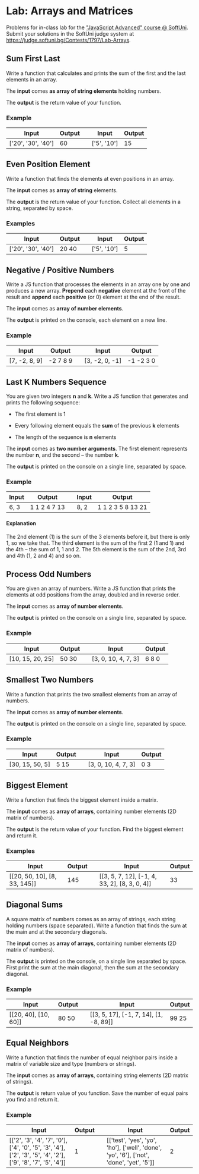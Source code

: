 Lab: Arrays and Matrices
========================

Problems for in-class lab for the ["JavaScript Advanced" course \@
SoftUni](https://softuni.bg/courses/js-advanced). Submit your solutions in the
SoftUni judge system at <https://judge.softuni.bg/Contests/1797/Lab-Arrays>.

Sum First Last
--------------

Write a function that calculates and prints the sum of the first and the last
elements in an array.

The **input** comes **as array of string elements** holding numbers.

The **output** is the return value of your function.

### Example

| **Input**          | **Output** |   | **Input**   | **Output** |
|--------------------|------------|---|-------------|------------|
| ['20', '30', '40'] | 60         |   | ['5', '10'] | 15         |

Even Position Element
---------------------

Write a function that finds the elements at even positions in an array.

The **input** comes as **array of string** elements.

The **output** is the return value of your function. Collect all elements in a
string, separated by space.

### Examples

| **Input**          | **Output** |   | **Input**   | **Output** |
|--------------------|------------|---|-------------|------------|
| ['20', '30', '40'] | 20 40      |   | ['5', '10'] | 5          |

Negative / Positive Numbers
---------------------------

Write a JS function that processes the elements in an array one by one and
produces a new array. **Prepend** each **negative** element at the front of the
result and **append** each **positive** (or 0) element at the end of the result.

The **input** comes as **array of number elements**.

The **output** is printed on the console, each element on a new line.

### Example

| **Input**     | **Output** |   | **Input**      | **Output** |
|---------------|------------|---|----------------|------------|
| [7, -2, 8, 9] | \-2 7 8 9  |   | [3, -2, 0, -1] | \-1 -2 3 0 |

Last K Numbers Sequence
-----------------------

You are given two integers **n** and **k**. Write a JS function that generates
and prints the following sequence:

-   The first element is 1

-   Every following element equals the **sum** of the previous **k** elements

-   The length of the sequence is **n** elements

The **input** comes as **two number arguments**. The first element represents
the number **n**, and the second – the number **k**.

The **output** is printed on the console on a single line, separated by space.

### Example

| **Input** | **Output**   |   | **Input** | **Output**        |
|-----------|--------------|---|-----------|-------------------|
| 6, 3      | 1 1 2 4 7 13 |   | 8, 2      | 1 1 2 3 5 8 13 21 |

#### Explanation

The 2nd element (1) is the sum of the 3 elements before it, but there is only 1,
so we take that. The third element is the sum of the first 2 (1 and 1) and the
4th – the sum of 1, 1 and 2. The 5th element is the sum of the 2nd, 3rd and 4th
(1, 2 and 4) and so on.

Process Odd Numbers
-------------------

You are given an array of numbers. Write a JS function that prints the elements
at odd positions from the array, doubled and in reverse order.

The **input** comes as **array of number elements**.

The **output** is printed on the console on a single line, separated by space.

### Example

| **Input**        | **Output** |   | **Input**           | **Output** |
|------------------|------------|---|---------------------|------------|
| [10, 15, 20, 25] | 50 30      |   | [3, 0, 10, 4, 7, 3] | 6 8 0      |

Smallest Two Numbers
--------------------

Write a function that prints the two smallest elements from an array of numbers.

The **input** comes as **array of number elements**.

The **output** is printed on the console on a single line, separated by space.

### Example

| **Input**       | **Output** |   | **Input**           | **Output** |
|-----------------|------------|---|---------------------|------------|
| [30, 15, 50, 5] | 5 15       |   | [3, 0, 10, 4, 7, 3] | 0 3        |

Biggest Element
---------------

Write a function that finds the biggest element inside a matrix.

The **input** comes as **array of arrays**, containing number elements (2D
matrix of numbers).

The **output** is the return value of your function. Find the biggest element
and return it.

### Examples

| **Input**                    | **Output** |   | **Input**                                     | **Output** |
|------------------------------|------------|---|-----------------------------------------------|------------|
| [[20, 50, 10], [8, 33, 145]] | 145        |   | [[3, 5, 7, 12], [-1, 4, 33, 2], [8, 3, 0, 4]] | 33         |

Diagonal Sums
-------------

A square matrix of numbers comes as an array of strings, each string holding
numbers (space separated). Write a function that finds the sum at the main and
at the secondary diagonals.

The **input** comes as **array of arrays**, containing number elements (2D
matrix of numbers).

The **output** is printed on the console, on a single line separated by space.
First print the sum at the main diagonal, then the sum at the secondary
diagonal.

### Example

| **Input**            | **Output** |   | **Input**                              | **Output** |
|----------------------|------------|---|----------------------------------------|------------|
| [[20, 40], [10, 60]] | 80 50      |   | [[3, 5, 17], [-1, 7, 14], [1, -8, 89]] | 99 25      |

Equal Neighbors
---------------

Write a function that finds the number of equal neighbor pairs inside a matrix
of variable size and type (numbers or strings).

The **input** comes as **array of arrays**, containing string elements (2D
matrix of strings).

The **output** is return value of you function. Save the number of equal pairs
you find and return it.

### Example

| **Input**                                                                                                    | **Output** |   | **Input**                                                                               | **Output** |
|--------------------------------------------------------------------------------------------------------------|------------|---|-----------------------------------------------------------------------------------------|------------|
| [['2', '3', '4', '7', '0'], ['4', '0', '5', '3', '4'], ['2', '3', '5', '4', '2'], ['9', '8', '7', '5', '4']] | 1          |   | [['test', 'yes', 'yo', 'ho'], ['well', 'done', 'yo', '6'], ['not', 'done', 'yet', '5']] | 2          |
